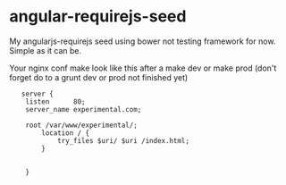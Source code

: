 angular-requirejs-seed
======================

My angularjs-requirejs seed using bower not testing framework for now. Simple as it can be.

Your nginx conf make look like this after a make dev or make prod (don't forget do to a grunt dev or prod not finished yet)
```
   server {
	listen 		80;
	server_name	experimental.com;

	root /var/www/experimental/;
        location / {
            try_files $uri/ $uri /index.html;
        }


    }
```

